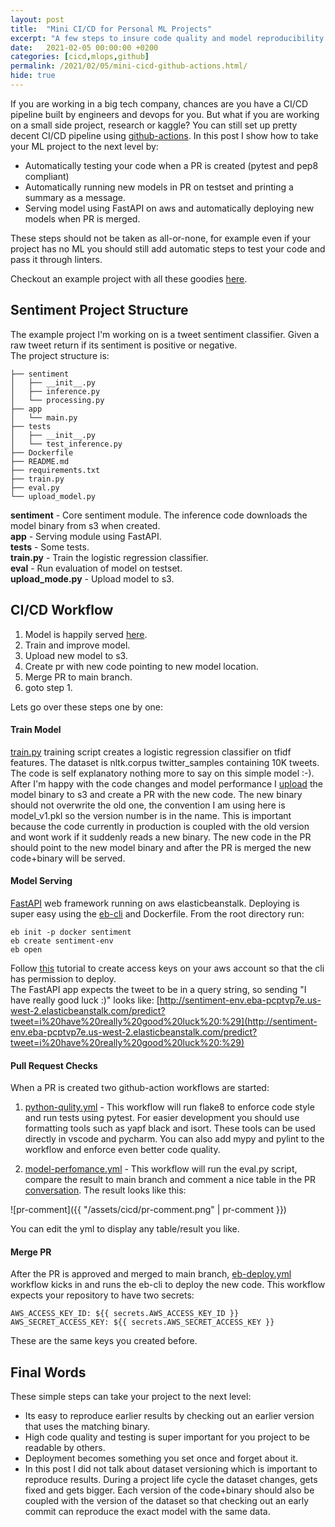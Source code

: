 ```yaml
---
layout: post
title:  "Mini CI/CD for Personal ML Projects"
excerpt: "A few steps to insure code quality and model reproducibility in personal AI projects."
date:   2021-02-05 00:00:00 +0200
categories: [cicd,mlops,github]
permalink: /2021/02/05/mini-cicd-github-actions.html/
hide: true
---
```


If you are working in a big tech company, chances are you have a CI/CD pipeline built by engineers and devops for you. But what if you are working on a small side project, research or kaggle? You can still set up pretty decent CI/CD pipeline using [github-actions](https://github.com/features/actions). In this post I show how to take your ML project to the next level by:
* Automatically testing your code when a PR is created (pytest and pep8 compliant)
* Automatically running new models in PR on testset and printing a summary as a message.
* Serving model using FastAPI on aws and automatically deploying new models when PR is merged.

These steps should not be taken as all-or-none, for example even if your project has no ML you should still add automatic steps to test your code and pass it through linters. 

Checkout an example project with all these goodies [here](https://github.com/yonigottesman/sentiment).

Sentiment Project Structure
---
The example project I'm  working on is a tweet sentiment classifier. Given a raw tweet return if its sentiment is positive or negative.  
The project structure is:
```
├── sentiment
│   ├── __init__.py
│   ├── inference.py
│   └── processing.py
├── app
│   └── main.py
├── tests
│   ├── __init__.py
│   └── test_inference.py
├── Dockerfile
├── README.md
├── requirements.txt
├── train.py
├── eval.py
└── upload_model.py
```
**sentiment** - Core sentiment module. The inference code downloads the model binary from s3 when created.  
**app** - Serving module using FastAPI.  
**tests** - Some tests.  
**train.py** - Train the logistic regression classifier.  
**eval** - Run evaluation of model on testset.  
**upload_mode.py** - Upload model to s3.  


CI/CD Workflow
--

1. Model is happily served [here](http://sentiment-env.eba-pcptvp7e.us-west-2.elasticbeanstalk.com/predict?tweet=i%20have%20really%20good%20luck%20:%29).
2. Train and improve model.
3. Upload new model to s3.
4. Create pr with new code pointing to new model location.
5. Merge PR to main branch.
6. goto step 1.

Lets go over these steps one by one:


#### Train Model
[train.py](https://github.com/yonigottesman/sentiment/blob/main/train.py) training script creates a logistic regression classifier on tfidf features. The dataset is nltk.corpus twitter_samples containing 10K tweets. The code is self explanatory nothing more to say on this simple model :-).  
After I'm happy with the code changes and model performance I [upload](https://github.com/yonigottesman/sentiment/blob/main/upload_model.py) the model binary to s3 and create a PR with the new code. The new binary should not overwrite the old one, the convention I am using here is model_v1.pkl so the version number is in the name. This is important because the code currently in production is coupled with the old version and wont work if it suddenly reads a new binary. The new code in the PR should point to the new model binary and after the PR is merged the new code+binary will be served.


#### Model Serving
[FastAPI](https://fastapi.tiangolo.com/) web framework running on aws elasticbeanstalk. Deploying is super easy using the [eb-cli](https://docs.aws.amazon.com/elasticbeanstalk/latest/dg/docker.html) and Dockerfile. From the root directory run:
```shell
eb init -p docker sentiment
eb create sentiment-env
eb open
```
Follow [this](https://aws.amazon.com/getting-started/hands-on/set-up-command-line-elastic-beanstalk/) tutorial to create access keys on your aws account so that the cli has permission to deploy.  
The FastAPI app expects the tweet to be in a query string, so sending "I have really good luck :)" looks like: 
[http://sentiment-env.eba-pcptvp7e.us-west-2.elasticbeanstalk.com/predict?tweet=i%20have%20really%20good%20luck%20:%29](http://sentiment-env.eba-pcptvp7e.us-west-2.elasticbeanstalk.com/predict?tweet=i%20have%20really%20good%20luck%20:%29)

#### Pull Request Checks
When a PR is created two github-action workflows are started:
1. [python-qulity.yml]() - This workflow will run flake8 to enforce code style and run tests using pytest. For easier development you should use formatting tools such as yapf black and isort. These tools can be used directly in vscode and pycharm.  You can also add mypy and pylint to the workflow and enforce even better code quality.

2. [model-perfomance.yml]() - This workflow will run the eval.py script, compare the result to main branch and comment a nice table in the PR [conversation](). The result looks like this:

![pr-comment]({{ "/assets/cicd/pr-comment.png" | pr-comment }})

You can edit the yml to display any table/result you like.

#### Merge PR
After the PR is approved and merged to main branch, [eb-deploy.yml]() workflow kicks in and runs the eb-cli to deploy the new code. This workflow expects your repository to have two secrets:
```
AWS_ACCESS_KEY_ID: ${{ secrets.AWS_ACCESS_KEY_ID }}
AWS_SECRET_ACCESS_KEY: ${{ secrets.AWS_SECRET_ACCESS_KEY }}
```
These are the same keys you created before.

Final Words
--
These  simple steps can take your project to the next level:
* Its easy to reproduce earlier results by checking out an earlier version that uses the matching binary.
* High code quality and testing is super important for you project to be readable by others.
* Deployment becomes something you set once and forget about it.
* In this post I did not talk about dataset versioning which is important to reproduce results. During a project life cycle the dataset changes, gets fixed and gets bigger. Each version of the code+binary should also be coupled with the version of the dataset so that checking out an early commit can reproduce the exact model with the same data.








<script src="https://utteranc.es/client.js"
        repo="yonigottesman/yonigottesman.github.io"
        issue-term="pathname"
        label="comment"
        theme="github-light"
        crossorigin="anonymous"
        async>
</script>

